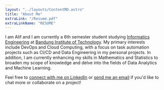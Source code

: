 ```yaml
---
layout: "../layouts/ContentMD.astro"
title: "About Me"
extraLink: "/Resume.pdf"
extraLinkName: "RESUME"
---
```


I am Alif and I am currently a 6th semester student studying <a href="https://stei.itb.ac.id/en/undergraduate-programs/bachelor-informatics/" target="_blank"><span class="underline hover:bg-zinc-600">Informatics Engineering</span></a> at <a href="https://www.itb.ac.id/en/" target="_blank"><span class="underline hover:bg-zinc-600">Bandung Institute of Technology</span></a>. My primary interests include DevOps and Cloud Computing, with a focus on task automation projects such as CI/CD and Data Engineering in my personal projects. In addition, I am currently enhancing my skills in Mathematics and Statistics to broaden my scope of knowledge and delve into the fields of Data Analytics and Machine Learning.

Feel free to <a href="https://www.linkedin.com/in/muhammad-alif-putra-yasa-a91793219" target="_blank"><span class="underline hover:bg-zinc-600">connect with me on LinkedIn</span></a> or <a href="mailto:contact@alifyasa.dev" target="_blank"><span class="underline hover:bg-zinc-600">send me an email</span></a> if you'd like to chat more or collaborate on a project!

